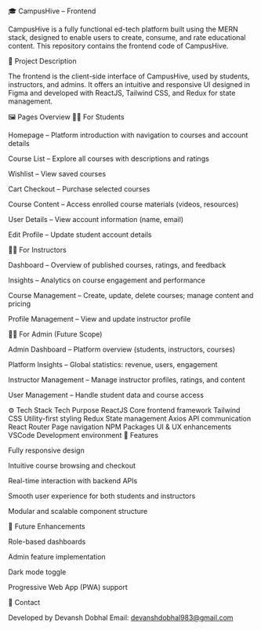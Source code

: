 🎓 CampusHive – Frontend

CampusHive is a fully functional ed-tech platform built using the MERN stack, designed to enable users to create, consume, and rate educational content. This repository contains the frontend code of CampusHive.

📌 Project Description

The frontend is the client-side interface of CampusHive, used by students, instructors, and admins. It offers an intuitive and responsive UI designed in Figma and developed with ReactJS, Tailwind CSS, and Redux for state management.

🖼️ Pages Overview
👨‍🎓 For Students

Homepage – Platform introduction with navigation to courses and account details

Course List – Explore all courses with descriptions and ratings

Wishlist – View saved courses

Cart Checkout – Purchase selected courses

Course Content – Access enrolled course materials (videos, resources)

User Details – View account information (name, email)

Edit Profile – Update student account details

👩‍🏫 For Instructors

Dashboard – Overview of published courses, ratings, and feedback

Insights – Analytics on course engagement and performance

Course Management – Create, update, delete courses; manage content and pricing

Profile Management – View and update instructor profile

👩‍💼 For Admin (Future Scope)

Admin Dashboard – Platform overview (students, instructors, courses)

Platform Insights – Global statistics: revenue, users, engagement

Instructor Management – Manage instructor profiles, ratings, and content

User Management – Handle student data and course access

⚙️ Tech Stack
Tech	Purpose
ReactJS	Core frontend framework
Tailwind CSS	Utility-first styling
Redux	State management
Axios	API communication
React Router	Page navigation
NPM Packages	UI & UX enhancements
VSCode	Development environment
🚀 Features

Fully responsive design

Intuitive course browsing and checkout

Real-time interaction with backend APIs

Smooth user experience for both students and instructors

Modular and scalable component structure

🔮 Future Enhancements

Role-based dashboards

Admin feature implementation

Dark mode toggle

Progressive Web App (PWA) support

📧 Contact

Developed by Devansh Dobhal
Email: devanshdobhal983@gmail.com